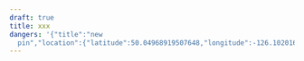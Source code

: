 ```yaml
---
draft: true
title: xxx
dangers: '{"title":"new
  pin","location":{"latitude":50.04968919507648,"longitude":-126.10201698746607,"elevation":1878.343426866191},"view":{"latitude":49.983925769090554,"longitude":-126.06504486613322,"height":10391.848999127726,"heading":312.11460932538205,"pitch":-47.5223473485899,"roll":0.033494721082352366}}'
---
```

